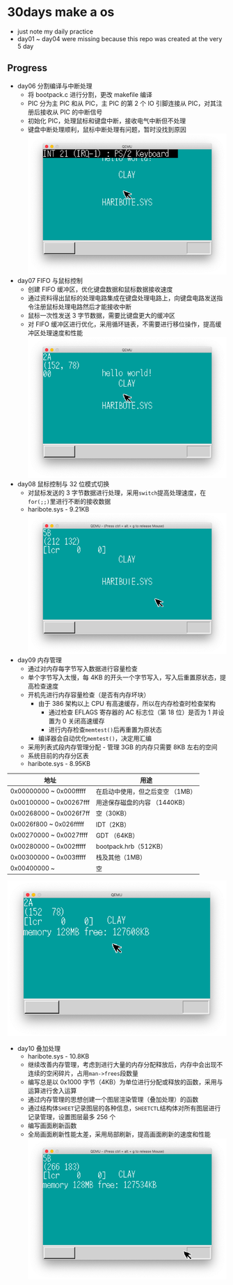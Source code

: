 # 30days make a os
- just note my daily practice
- day01 ~ day04 were missing because this repo was created at the very 5 day

## Progress
- day06 分割编译与中断处理
	- 将 bootpack.c 进行分割，更改 makefile 编译
	- PIC 分为主 PIC 和从 PIC，主 PIC 的第 2 个 IO 引脚连接从 PIC，对其注册后接收从 PIC 的中断信号
	- 初始化 PIC，处理鼠标和键盘中断，接收电气中断但不处理
	- 键盘中断处理顺利，鼠标中断处理有问题，暂时没找到原因
![day06](./day06/6.png)
- day07 FIFO 与鼠标控制
	- 创建 FIFO 缓冲区，优化键盘数据和鼠标数据接收速度
	- 通过资料得出鼠标的处理电路集成在键盘处理电路上，向键盘电路发送指令注册鼠标处理电路然后才能接收中断
	- 鼠标一次性发送 3 字节数据，需要比键盘更大的缓冲区
	- 对 FIFO 缓冲区进行优化，采用循环链表，不需要进行移位操作，提高缓冲区处理速度和性能
![day07](./day07/7.png)
- day08 鼠标控制与 32 位模式切换
	- 对鼠标发送的 3 字节数据进行处理，采用`switch`提高处理速度，在`for(;;)`里进行不断的接收数据
	- haribote.sys - 9.21KB
![day08](./day08/8.png)
- day09 内存管理
	- 通过对内存每字节写入数据进行容量检查
	- 单个字节写入太慢，每 4KB 的开头一个字节写入，写入后重置原状态，提高检查速度
	- 开机先进行内存容量检查（是否有内存坏块）
		- 由于 386 架构以上 CPU 有高速缓存，所以在内存检查时检查架构
			- 通过检查 EFLAGS 寄存器的 AC 标志位（第 18 位）是否为 1 并设置为 0 关闭高速缓存
			- 进行内存检查`memtest()`后再重置为原状态
		- 编译器会自动优化`memtest()`，决定用汇编
	- 采用列表式段内存管理分配 - 管理 3GB 的内存只需要 8KB 左右的空间
	- 系统目前的内存分区表
	- haribote.sys - 8.95KB

| 地址                    | 用途                             |
|-------------------------|----------------------------------|
| 0x00000000 ~ 0x000fffff | 在启动中使用，但之后变空 （1MB） |
| 0x00100000 ~ 0x00267fff | 用途保存磁盘的内容 （1440KB）    |
| 0x00268000 ~ 0x0026f7ff | 空（30KB）                       |
| 0x0026f800 ~ 0x026fffff | IDT（2KB）                       |
| 0x00270000 ~ 0x0027ffff | GDT （64KB）                     |
| 0x00280000 ~ 0x002fffff | bootpack.hrb（512KB）            |
| 0x00300000 ~ 0x003fffff | 栈及其他（1MB）                  |
| 0x00400000 ~            | 空                               |

![day09](./day09/9.png)
- day10 叠加处理
	- haribote.sys - 10.8KB
	- 继续改善内存管理，考虑到进行大量的内存分配释放后，内存中会出现不连续的空闲碎片，占用`man->frees`段数量
	- 编写总是以 0x1000 字节（4KB）为单位进行分配或释放的函数，采用与运算进行舍入运算
	- 通过内存管理的思想创建一个图层渲染管理（叠加处理）的函数
	- 通过结构体`SHEET`记录图层的各种信息，`SHEETCTL`结构体对所有图层进行记录管理，设置图层最多 256 个
	- 编写画面刷新函数
	- 全局画面刷新性能太差，采用局部刷新，提高画面刷新的速度和性能
![day10](./day10/10.png)

